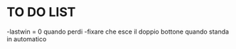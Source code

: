 <h1>TO DO LIST</h1>
-lastwin = 0 quando perdi
-fixare che esce il doppio bottone quando standa in automatico
